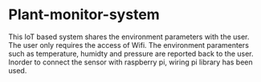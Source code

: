 # Plant-monitor-system
This IoT based system shares the environment parameters with the user. The user only requires the access of Wifi. The environment paramenters such as temperature, humidty and pressure are reported back to the user. Inorder to connect the sensor with raspberry pi, wiring pi library has been used.
